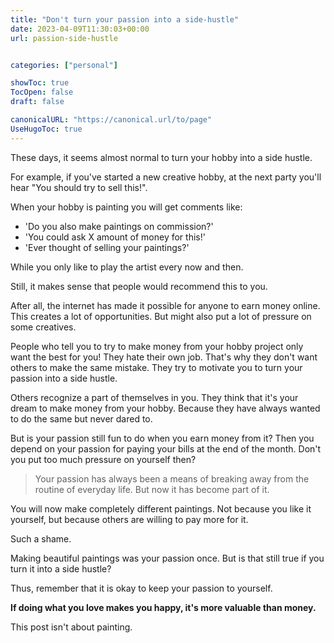 ```yaml
---
title: "Don't turn your passion into a side-hustle"
date: 2023-04-09T11:30:03+00:00
url: passion-side-hustle


categories: ["personal"]

showToc: true
TocOpen: false
draft: false

canonicalURL: "https://canonical.url/to/page"
UseHugoToc: true
---
```


These days, it seems almost normal to turn your hobby into a side hustle.

For example, if you've started a new creative hobby, at the next party you'll hear "You should try to sell this!".

When your hobby is painting you will get comments like:

- 'Do you also make paintings on commission?'
- 'You could ask X amount of money for this!'
- 'Ever thought of selling your paintings?'

While you only like to play the artist every now and then.

Still, it makes sense that people would recommend this to you. 

After all, the internet has made it possible for anyone to earn money online. This creates a lot of opportunities. But might also put a lot of pressure on some creatives.

People who tell you to try to make money from your hobby project only want the best for you! They hate their own job. That's why they don't want others to make the same mistake. They try to motivate you to turn your passion into a side hustle.

Others recognize a part of themselves in you. They think that it's your dream to make money from your hobby. Because they have always wanted to do the same but never dared to. 

But is your passion still fun to do when you earn money from it? Then you depend on your passion for paying your bills at the end of the month. Don't you put too much pressure on yourself then?

> Your passion has always been a means of breaking away from the routine of everyday life. But now it has become part of it.

You will now make completely different paintings. Not because you like it yourself, but because others are willing to pay more for it.

Such a shame.

Making beautiful paintings was your passion once. But is that still true if you turn it into a side hustle?

Thus, remember that it is okay to keep your passion to yourself.

**If doing what you love makes you happy, it's more valuable than money.**

This post isn't about painting.